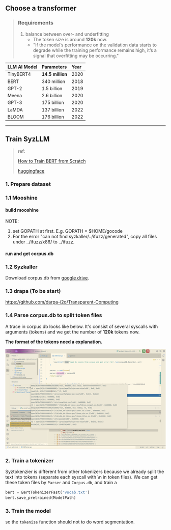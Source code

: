 ## Choose a transformer

> ### Requirements
>
> 1. balance between over- and underfitting
>    - The token size is around **120k** now.
>    - "If the model’s performance on the validation data starts to degrade while the training performance remains high, it’s a signal that overfitting may be occurring."

| LLM AI Model | Parameters       | Year |
| :----------- | :--------------- | :--- |
| TinyBERT4    | **14.5 million** | 2020 |
| BERT         | 340 million      | 2018 |
| GPT-2        | 1.5 billion      | 2019 |
| Meena        | 2.6 billion      | 2020 |
| GPT-3        | 175 billion      | 2020 |
| LaMDA        | 137 billion      | 2022 |
| BLOOM        | 176 billion      | 2022 |

------



## Train SyzLLM

> ref:
>
> [How to Train BERT from Scratch](https://thepythoncode.com/article/pretraining-bert-huggingface-transformers-in-python)
>
> [huggingface](https://huggingface.co/blog/pretraining-bert#3-preprocess-the-dataset)

### 1. Prepare dataset

### 1.1 Mooshine

#### build mooshine

NOTE:

1. set GOPATH at first. E.g. GOPATH = $HOME/gocode
2. For the error "can not find syzkaller/../ifuzz/generated", copy all files under ../ifuzz/x86/ to ../ifuzz.

#### run and get corpus.db

### 1.2 Syzkaller

Download corpus.db from [google drive](https://groups.google.com/g/syzkaller/c/77ObybwNnig?pli=1).

### 1.3 drapa (To be start)

https://github.com/darpa-i2o/Transparent-Computing

### 1.4 Parse corpus.db to split token files

A trace in corpus.db looks like below. It's consist of several syscalls with arguments (tokens) and we get the number of **120k** tokens now.

**The format of the tokens need a explanation.**

![token](../assets/token.png)

### 2. Train a tokenizer
Syztokenzier is different from other tokenizers because we already split the text into tokens (separate each syscall with \n in token files). We can get these token files by `Parser` and `Corpus.db`, and train a
```python
bert = BertTokenizerFast('vocab.txt')
bert.save_pretrained(ModelPath)
```

### 3. Train the model

so the `tokenize` function should not to do word segmentation.
